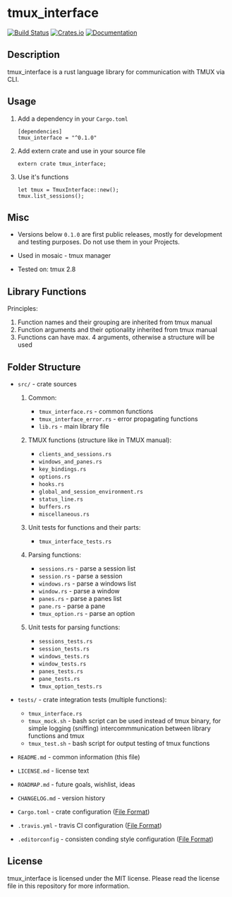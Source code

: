 # tmux_interface

[![Build Status](https://travis-ci.com/AntonGepting/tmux-interface-rs.svg?branch=master)](https://travis-ci.com/AntonGepting/tmux-interface-rs)
[![Crates.io](https://img.shields.io/crates/v/tmux_interface.svg)](https://crates.io/crates/tmux_interface)
[![Documentation](https://docs.rs/tmux_interface/badge.svg)](https://docs.rs/tmux_interface)

## Description

tmux_interface is a rust language library for communication with TMUX via CLI.


## Usage

1. Add a dependency in your `Cargo.toml`

    ```
    [dependencies]
    tmux_interface = "^0.1.0"
    ```

2. Add extern crate and use in your source file

    ```
    extern crate tmux_interface;
    ```

3. Use it's functions
    ```
    let tmux = TmuxInterface::new();
    tmux.list_sessions();
    ```


## Misc

- Versions below `0.1.0` are first public releases, mostly for development
and testing purposes. Do not use them in your Projects.

- Used in mosaic - tmux manager

- Tested on: tmux 2.8

<!---
## Project Structure
-->

## Library Functions

Principles:

1. Function names and their grouping are inherited from tmux manual
2. Function arguments and their optionality inherited from tmux manual
3. Functions can have max. 4 arguments, otherwise a structure will be used


## Folder Structure

- `src/` - crate sources

    1. Common:

        - `tmux_interface.rs` - common functions
        - `tmux_interface_error.rs` - error propagating functions
        - `lib.rs` - main library file

    2. TMUX functions (structure like in TMUX manual):

        - `clients_and_sessions.rs`
        - `windows_and_panes.rs`
        - `key_bindings.rs`
        - `options.rs`
        - `hooks.rs`
        - `global_and_session_environment.rs`
        - `status_line.rs`
        - `buffers.rs`
        - `miscellaneous.rs`

    3. Unit tests for functions and their parts:

        - `tmux_interface_tests.rs`

    4. Parsing functions:

        - `sessions.rs` - parse a session list
        - `session.rs` - parse a session
        - `windows.rs` - parse a windows list
        - `window.rs` - parse a window
        - `panes.rs` - parse a panes list
        - `pane.rs` - parse a pane
        - `tmux_option.rs` - parse an option

    5. Unit tests for parsing functions:

        - `sessions_tests.rs`
        - `session_tests.rs`
        - `windows_tests.rs`
        - `window_tests.rs`
        - `panes_tests.rs`
        - `pane_tests.rs`
        - `tmux_option_tests.rs`

- `tests/` - crate integration tests (multiple functions):

    - `tmux_interface.rs`
    - `tmux_mock.sh` - bash script can be used instead of tmux binary, for simple logging
        (sniffing) intercommmunication between library functions and tmux
    - `tmux_test.sh` - bash script for output testing of tmux functions

- `README.md` - common information (this file)
- `LICENSE.md` - license text
- `ROADMAP.md` - future goals, wishlist, ideas
- `CHANGELOG.md` - version history
- `Cargo.toml` - crate configuration ([File Format](https://doc.rust-lang.org/cargo/reference/manifest.html))
- `.travis.yml` - travis CI configuration ([File Format](https://docs.travis-ci.com/user/tutorial/))
- `.editorconfig` - consisten conding style configuration ([File Format](https://editorconfig.org/#file-format-details))


## License

tmux_interface is licensed under the MIT license. Please read the license
file in this repository for more information.
